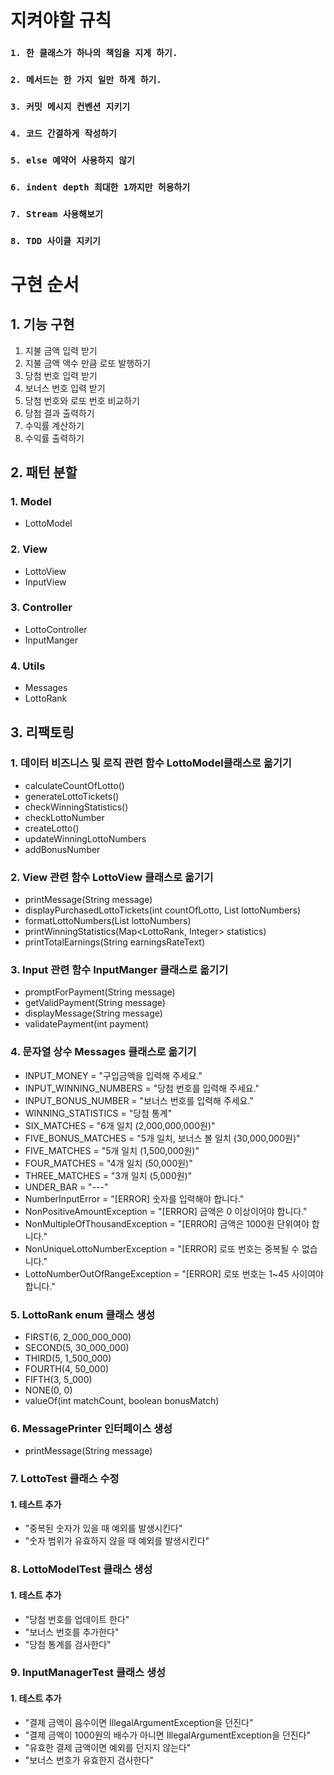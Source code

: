 # 지켜야할 규칙
### ```1. 한 클래스가 하나의 책임을 지게 하기.```
### ```2. 메서드는 한 가지 일만 하게 하기.```
### ```3. 커밋 메시지 컨벤션 지키기```
### ```4. 코드 간결하게 작성하기```
### ```5. else 예약어 사용하지 않기```
### ```6. indent depth 최대한 1까지만 허용하기```
### ```7. Stream 사용해보기```
### ```8. TDD 사이클 지키기```

# 구현 순서
## 1. 기능 구현
1. 지불 금액 입력 받기
2. 지불 금액 액수 만큼 로또 발행하기
3. 당첨 번호 입력 받기
4. 보너스 번호 입력 받기
5. 당첨 번호와 로또 번호 비교하기
6. 당첨 결과 출력하기
7. 수익률 계산하기
8. 수익률 출력하기
## 2. 패턴 분할
### 1. Model
- LottoModel
### 2. View
- LottoView
- InputView
### 3. Controller
- LottoController
- InputManger
### 4. Utils
- Messages
- LottoRank
## 3. 리팩토링

### 1. 데이터 비즈니스 및 로직 관련 함수 LottoModel클래스로 옮기기
- calculateCountOfLotto()
- generateLottoTickets()
- checkWinningStatistics()
- checkLottoNumber
- createLotto()
- updateWinningLottoNumbers
- addBonusNumber

### 2. View 관련 함수 LottoView 클래스로 옮기기

- printMessage(String message)
- displayPurchasedLottoTickets(int countOfLotto, List<Lotto> lottoNumbers)
- formatLottoNumbers(List<Integer> lottoNumbers)
- printWinningStatistics(Map<LottoRank, Integer> statistics)
- printTotalEarnings(String earningsRateText)

### 3. Input 관련 함수 InputManger 클래스로 옮기기

- promptForPayment(String message)
- getValidPayment(String message)
- displayMessage(String message)
- validatePayment(int payment)

### 4. 문자열 상수 Messages 클래스로 옮기기

- INPUT_MONEY = "구입금액을 입력해 주세요."
- INPUT_WINNING_NUMBERS = "당첨 번호를 입력해 주세요."
- INPUT_BONUS_NUMBER = "보너스 번호를 입력해 주세요."
- WINNING_STATISTICS = "당첨 통계"
- SIX_MATCHES = "6개 일치 (2,000,000,000원)"
- FIVE_BONUS_MATCHES = "5개 일치, 보너스 볼 일치 (30,000,000원)"
- FIVE_MATCHES = "5개 일치 (1,500,000원)"
- FOUR_MATCHES = "4개 일치 (50,000원)"
- THREE_MATCHES = "3개 일치 (5,000원)"
- UNDER_BAR = "---"
- NumberInputError = "[ERROR] 숫자를 입력해야 합니다."
- NonPositiveAmountException = "[ERROR] 금액은 0 이상이어야 합니다."
- NonMultipleOfThousandException = "[ERROR] 금액은 1000원 단위여야 합니다."
- NonUniqueLottoNumberException = "[ERROR] 로또 번호는 중복될 수 없습니다."
- LottoNumberOutOfRangeException = "[ERROR] 로또 번호는 1~45 사이여야 합니다."

### 5. LottoRank enum 클래스 생성

- FIRST(6, 2_000_000_000)
- SECOND(5, 30_000_000)
- THIRD(5, 1_500_000)
- FOURTH(4, 50_000)
- FIFTH(3, 5_000)
- NONE(0, 0)
- valueOf(int matchCount, boolean bonusMatch)

### 6. MessagePrinter 인터페이스 생성

- printMessage(String message)

### 7. LottoTest 클래스 수정

#### 1. 테스트 추가
- "중복된 숫자가 있을 때 예외를 발생시킨다"
- "숫자 범위가 유효하지 않을 때 예외를 발생시킨다"

### 8. LottoModelTest 클래스 생성

#### 1. 테스트 추가

- "당첨 번호를 업데이트 한다"
- "보너스 번호를 추가한다"
- "당첨 통계를 검사한다"

### 9. InputManagerTest 클래스 생성

#### 1. 테스트 추가

- "결제 금액이 음수이면 IllegalArgumentException을 던진다"
- "결제 금액이 1000원의 배수가 아니면 IllegalArgumentException을 던진다"
- "유효한 결제 금액이면 예외를 던지지 않는다"
- "보너스 번호가 유효한지 검사한다"




